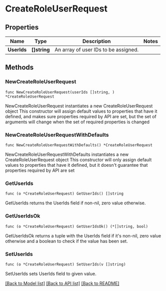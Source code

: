 # CreateRoleUserRequest

## Properties

Name | Type | Description | Notes
------------ | ------------- | ------------- | -------------
**UserIds** | **[]string** | An array of user IDs to be assigned. | 

## Methods

### NewCreateRoleUserRequest

`func NewCreateRoleUserRequest(userIds []string, ) *CreateRoleUserRequest`

NewCreateRoleUserRequest instantiates a new CreateRoleUserRequest object
This constructor will assign default values to properties that have it defined,
and makes sure properties required by API are set, but the set of arguments
will change when the set of required properties is changed

### NewCreateRoleUserRequestWithDefaults

`func NewCreateRoleUserRequestWithDefaults() *CreateRoleUserRequest`

NewCreateRoleUserRequestWithDefaults instantiates a new CreateRoleUserRequest object
This constructor will only assign default values to properties that have it defined,
but it doesn't guarantee that properties required by API are set

### GetUserIds

`func (o *CreateRoleUserRequest) GetUserIds() []string`

GetUserIds returns the UserIds field if non-nil, zero value otherwise.

### GetUserIdsOk

`func (o *CreateRoleUserRequest) GetUserIdsOk() (*[]string, bool)`

GetUserIdsOk returns a tuple with the UserIds field if it's non-nil, zero value otherwise
and a boolean to check if the value has been set.

### SetUserIds

`func (o *CreateRoleUserRequest) SetUserIds(v []string)`

SetUserIds sets UserIds field to given value.



[[Back to Model list]](../README.md#documentation-for-models) [[Back to API list]](../README.md#documentation-for-api-endpoints) [[Back to README]](../README.md)


